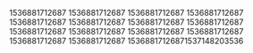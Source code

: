 1536881712687
1536881712687
1536881712687
1536881712687
1536881712687
1536881712687
1536881712687
1536881712687
1536881712687
1536881712687
1536881712687
1536881712687
1536881712687
1536881712687
15368817126871537148203536